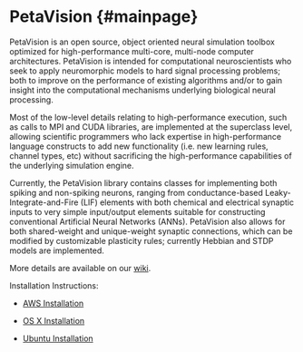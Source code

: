 PetaVision   {#mainpage}
==========

PetaVision is an open source, object oriented neural simulation toolbox optimized for high-performance multi-core, multi-node computer architectures.  PetaVision is intended for computational neuroscientists who seek to apply neuromorphic models to hard signal processing problems; both to improve on the performance of existing algorithms and/or to gain insight into the computational mechanisms underlying biological neural processing.

Most of the low-level details relating to high-performance execution, such as calls to MPI and CUDA libraries,  are implemented at the superclass level, allowing scientific programmers who lack expertise in high-performance language constructs to add new functionality (i.e. new learning rules, channel types, etc) without sacrificing the high-performance capabilities of the underlying simulation engine. 

Currently, the PetaVision library contains classes for implementing both spiking and non-spiking neurons, ranging from conductance-based Leaky-Integrate-and-Fire (LIF) elements with both chemical and electrical synaptic inputs to very simple input/output elements suitable for constructing conventional Artificial Neural Networks (ANNs).  PetaVision also allows for both shared-weight and unique-weight synaptic connections, which can be modified by customizable plasticity rules; currently Hebbian and STDP models are implemented.  

More details are available on our [wiki](https://github.com/PetaVision/OpenPV/wiki).

Installation Instructions:

* [AWS Installation](https://github.com/PetaVision/OpenPV/wiki/AWS-Installation)

* [OS X Installation](https://github.com/PetaVision/OpenPV/wiki/OS-X-Installation)

* [Ubuntu Installation](https://github.com/PetaVision/OpenPV/wiki/Ubuntu-Installation)


